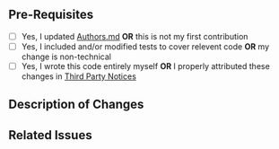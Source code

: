 ## Pre-Requisites
- [ ] Yes, I updated [Authors.md](../blob/main/Authors.md) **OR** this is not my first contribution
- [ ] Yes, I included and/or modified tests to cover relevent code **OR** my change is non-technical
- [ ] Yes, I wrote this code entirely myself **OR** I properly attributed these changes in [Third Party Notices](../blob/main/THIRD-PARTY-NOTICES.txt)

## Description of Changes
<!-- Enter a description of what this PR adds/changes -->

## Related Issues
<!-- Include a list and brief description of any tracked issues -->
<!-- e.g., "Fixes #123 - A bug that crashes the app" -->
